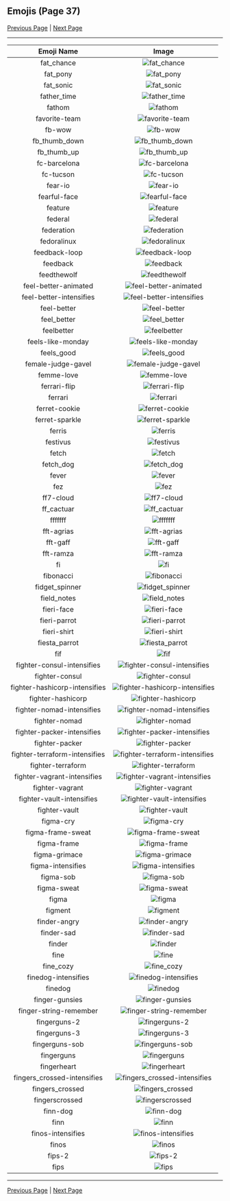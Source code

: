 
## Emojis (Page 37)

[Previous Page](/docs/hc/page-e-0036.md)
  | [Next Page](/docs/hc/page-f-0038.md)

<hr />

|Emoji Name|Image|
| :-: | :-: |
|fat_chance| ![fat_chance](/emojis/hc/fat_chance.png)|
|fat_pony| ![fat_pony](/emojis/hc/fat_pony.jpg)|
|fat_sonic| ![fat_sonic](/emojis/hc/fat_sonic.gif)|
|father_time| ![father_time](/emojis/hc/father_time.gif)|
|fathom| ![fathom](/emojis/hc/fathom.png)|
|favorite-team| ![favorite-team](/emojis/hc/favorite-team.png)|
|fb-wow| ![fb-wow](/emojis/hc/fb-wow.gif)|
|fb_thumb_down| ![fb_thumb_down](/emojis/hc/fb_thumb_down.png)|
|fb_thumb_up| ![fb_thumb_up](/emojis/hc/fb_thumb_up.png)|
|fc-barcelona| ![fc-barcelona](/emojis/hc/fc-barcelona.png)|
|fc-tucson| ![fc-tucson](/emojis/hc/fc-tucson.png)|
|fear-io| ![fear-io](/emojis/hc/fear-io.png)|
|fearful-face| ![fearful-face](/emojis/hc/fearful-face.gif)|
|feature| ![feature](/emojis/hc/feature.gif)|
|federal| ![federal](/emojis/hc/federal.png)|
|federation| ![federation](/emojis/hc/federation.png)|
|fedoralinux| ![fedoralinux](/emojis/hc/fedoralinux.png)|
|feedback-loop| ![feedback-loop](/emojis/hc/feedback-loop.png)|
|feedback| ![feedback](/emojis/hc/feedback.png)|
|feedthewolf| ![feedthewolf](/emojis/hc/feedthewolf.jpg)|
|feel-better-animated| ![feel-better-animated](/emojis/hc/feel-better-animated.gif)|
|feel-better-intensifies| ![feel-better-intensifies](/emojis/hc/feel-better-intensifies.gif)|
|feel-better| ![feel-better](/emojis/hc/feel-better.png)|
|feel_better| ![feel_better](/emojis/hc/feel_better.gif)|
|feelbetter| ![feelbetter](/emojis/hc/feelbetter.gif)|
|feels-like-monday| ![feels-like-monday](/emojis/hc/feels-like-monday.jpg)|
|feels_good| ![feels_good](/emojis/hc/feels_good.png)|
|female-judge-gavel| ![female-judge-gavel](/emojis/hc/female-judge-gavel.png)|
|femme-love| ![femme-love](/emojis/hc/femme-love.gif)|
|ferrari-flip| ![ferrari-flip](/emojis/hc/ferrari-flip.png)|
|ferrari| ![ferrari](/emojis/hc/ferrari.png)|
|ferret-cookie| ![ferret-cookie](/emojis/hc/ferret-cookie.png)|
|ferret-sparkle| ![ferret-sparkle](/emojis/hc/ferret-sparkle.png)|
|ferris| ![ferris](/emojis/hc/ferris.png)|
|festivus| ![festivus](/emojis/hc/festivus.png)|
|fetch| ![fetch](/emojis/hc/fetch.jpg)|
|fetch_dog| ![fetch_dog](/emojis/hc/fetch_dog.png)|
|fever| ![fever](/emojis/hc/fever.gif)|
|fez| ![fez](/emojis/hc/fez.gif)|
|ff7-cloud| ![ff7-cloud](/emojis/hc/ff7-cloud.png)|
|ff_cactuar| ![ff_cactuar](/emojis/hc/ff_cactuar.png)|
|fffffff| ![fffffff](/emojis/hc/fffffff.gif)|
|fft-agrias| ![fft-agrias](/emojis/hc/fft-agrias.png)|
|fft-gaff| ![fft-gaff](/emojis/hc/fft-gaff.png)|
|fft-ramza| ![fft-ramza](/emojis/hc/fft-ramza.png)|
|fi| ![fi](/emojis/hc/fi.png)|
|fibonacci| ![fibonacci](/emojis/hc/fibonacci.png)|
|fidget_spinner| ![fidget_spinner](/emojis/hc/fidget_spinner.gif)|
|field_notes| ![field_notes](/emojis/hc/field_notes.jpg)|
|fieri-face| ![fieri-face](/emojis/hc/fieri-face.png)|
|fieri-parrot| ![fieri-parrot](/emojis/hc/fieri-parrot.gif)|
|fieri-shirt| ![fieri-shirt](/emojis/hc/fieri-shirt.png)|
|fiesta_parrot| ![fiesta_parrot](/emojis/hc/fiesta_parrot.gif)|
|fif| ![fif](/emojis/hc/fif.png)|
|fighter-consul-intensifies| ![fighter-consul-intensifies](/emojis/hc/fighter-consul-intensifies.gif)|
|fighter-consul| ![fighter-consul](/emojis/hc/fighter-consul.png)|
|fighter-hashicorp-intensifies| ![fighter-hashicorp-intensifies](/emojis/hc/fighter-hashicorp-intensifies.gif)|
|fighter-hashicorp| ![fighter-hashicorp](/emojis/hc/fighter-hashicorp.png)|
|fighter-nomad-intensifies| ![fighter-nomad-intensifies](/emojis/hc/fighter-nomad-intensifies.gif)|
|fighter-nomad| ![fighter-nomad](/emojis/hc/fighter-nomad.png)|
|fighter-packer-intensifies| ![fighter-packer-intensifies](/emojis/hc/fighter-packer-intensifies.gif)|
|fighter-packer| ![fighter-packer](/emojis/hc/fighter-packer.png)|
|fighter-terraform-intensifies| ![fighter-terraform-intensifies](/emojis/hc/fighter-terraform-intensifies.gif)|
|fighter-terraform| ![fighter-terraform](/emojis/hc/fighter-terraform.png)|
|fighter-vagrant-intensifies| ![fighter-vagrant-intensifies](/emojis/hc/fighter-vagrant-intensifies.gif)|
|fighter-vagrant| ![fighter-vagrant](/emojis/hc/fighter-vagrant.png)|
|fighter-vault-intensifies| ![fighter-vault-intensifies](/emojis/hc/fighter-vault-intensifies.gif)|
|fighter-vault| ![fighter-vault](/emojis/hc/fighter-vault.png)|
|figma-cry| ![figma-cry](/emojis/hc/figma-cry.png)|
|figma-frame-sweat| ![figma-frame-sweat](/emojis/hc/figma-frame-sweat.png)|
|figma-frame| ![figma-frame](/emojis/hc/figma-frame.png)|
|figma-grimace| ![figma-grimace](/emojis/hc/figma-grimace.png)|
|figma-intensifies| ![figma-intensifies](/emojis/hc/figma-intensifies.gif)|
|figma-sob| ![figma-sob](/emojis/hc/figma-sob.png)|
|figma-sweat| ![figma-sweat](/emojis/hc/figma-sweat.png)|
|figma| ![figma](/emojis/hc/figma.png)|
|figment| ![figment](/emojis/hc/figment.png)|
|finder-angry| ![finder-angry](/emojis/hc/finder-angry.png)|
|finder-sad| ![finder-sad](/emojis/hc/finder-sad.png)|
|finder| ![finder](/emojis/hc/finder.png)|
|fine| ![fine](/emojis/hc/fine.png)|
|fine_cozy| ![fine_cozy](/emojis/hc/fine_cozy.png)|
|finedog-intensifies| ![finedog-intensifies](/emojis/hc/finedog-intensifies.gif)|
|finedog| ![finedog](/emojis/hc/finedog.png)|
|finger-gunsies| ![finger-gunsies](/emojis/hc/finger-gunsies.png)|
|finger-string-remember| ![finger-string-remember](/emojis/hc/finger-string-remember.png)|
|fingerguns-2| ![fingerguns-2](/emojis/hc/fingerguns-2.png)|
|fingerguns-3| ![fingerguns-3](/emojis/hc/fingerguns-3.png)|
|fingerguns-sob| ![fingerguns-sob](/emojis/hc/fingerguns-sob.png)|
|fingerguns| ![fingerguns](/emojis/hc/fingerguns.png)|
|fingerheart| ![fingerheart](/emojis/hc/fingerheart.png)|
|fingers_crossed-intensifies| ![fingers_crossed-intensifies](/emojis/hc/fingers_crossed-intensifies.gif)|
|fingers_crossed| ![fingers_crossed](/emojis/hc/fingers_crossed.png)|
|fingerscrossed| ![fingerscrossed](/emojis/hc/fingerscrossed.png)|
|finn-dog| ![finn-dog](/emojis/hc/finn-dog.png)|
|finn| ![finn](/emojis/hc/finn.gif)|
|finos-intensifies| ![finos-intensifies](/emojis/hc/finos-intensifies.gif)|
|finos| ![finos](/emojis/hc/finos.gif)|
|fips-2| ![fips-2](/emojis/hc/fips-2.png)|
|fips| ![fips](/emojis/hc/fips.gif)|

<hr/>

[Previous Page](/docs/hc/page-e-0036.md)
  | [Next Page](/docs/hc/page-f-0038.md)
